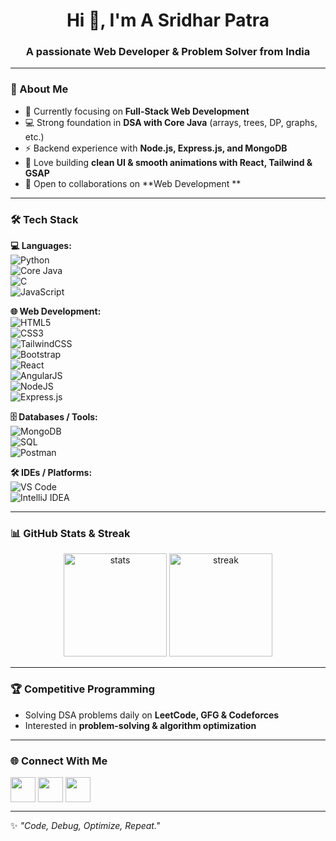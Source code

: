 <h1 align="center">Hi 👋, I'm A Sridhar Patra</h1>
<h3 align="center">A passionate Web Developer & Problem Solver from India</h3>

---

### 🚀 About Me  
- 🌱 Currently focusing on **Full-Stack Web Development**  
- 💻 Strong foundation in **DSA with Core Java** (arrays, trees, DP, graphs, etc.)  
- ⚡ Backend experience with **Node.js, Express.js, and MongoDB**  
- 🎯 Love building **clean UI & smooth animations with React, Tailwind & GSAP**  
- 🤝 Open to collaborations on **Web Development **  

---

### 🛠️ Tech Stack  

**💻 Languages:**  
![Python](https://img.shields.io/badge/Python-3670A0?style=for-the-badge&logo=python&logoColor=ffdd54)  
![Core Java](https://img.shields.io/badge/Java-ED8B00?style=for-the-badge&logo=java&logoColor=white)  
![C](https://img.shields.io/badge/C-00599C?style=for-the-badge&logo=c&logoColor=white)  
![JavaScript](https://img.shields.io/badge/JavaScript-323330?style=for-the-badge&logo=javascript&logoColor=F7DF1E)  

**🌐 Web Development:**  
![HTML5](https://img.shields.io/badge/HTML5-E34F26?style=for-the-badge&logo=html5&logoColor=white)  
![CSS3](https://img.shields.io/badge/CSS3-1572B6?style=for-the-badge&logo=css3&logoColor=white)  
![TailwindCSS](https://img.shields.io/badge/Tailwind_CSS-38B2AC?style=for-the-badge&logo=tailwind-css&logoColor=white)  
![Bootstrap](https://img.shields.io/badge/Bootstrap-563D7C?style=for-the-badge&logo=bootstrap&logoColor=white)  
![React](https://img.shields.io/badge/React-20232A?style=for-the-badge&logo=react&logoColor=61DAFB)  
![AngularJS](https://img.shields.io/badge/AngularJS-E23237?style=for-the-badge&logo=angularjs&logoColor=white)  
![NodeJS](https://img.shields.io/badge/Node.js-43853D?style=for-the-badge&logo=node.js&logoColor=white)  
![Express.js](https://img.shields.io/badge/Express.js-404D59?style=for-the-badge)  

**🗄️ Databases / Tools:**  
![MongoDB](https://img.shields.io/badge/MongoDB-4EA94B?style=for-the-badge&logo=mongodb&logoColor=white)  
![SQL](https://img.shields.io/badge/SQL-003B57?style=for-the-badge&logo=databricks&logoColor=white)  
![Postman](https://img.shields.io/badge/Postman-FF6C37?style=for-the-badge&logo=postman&logoColor=white)  

**🛠 IDEs / Platforms:**  
![VS Code](https://img.shields.io/badge/VS%20Code-0078d7?style=for-the-badge&logo=visual-studio-code&logoColor=white)  
![IntelliJ IDEA](https://img.shields.io/badge/IntelliJIDEA-000000?style=for-the-badge&logo=intellij-idea&logoColor=white)  

---

### 📊 GitHub Stats & Streak  
<p align="center">
  <img src="https://github-readme-stats.vercel.app/api?username=ridharpatra25&show_icons=true&theme=radical" alt="stats" height="165"/>
  <img src="https://github-readme-streak-stats.herokuapp.com/?user=ridharpatra25&theme=radical" alt="streak" height="165"/>
</p>

---

### 🏆 Competitive Programming  
- Solving DSA problems daily on **LeetCode, GFG & Codeforces**  
- Interested in **problem-solving & algorithm optimization**  

---

### 🌐 Connect With Me  
<p align="left">
<a href="https://www.linkedin.com/in/sridharpatra18/" target="blank"><img align="center" src="https://skillicons.dev/icons?i=linkedin" height="40"/></a>
<a href="mailto:sridharpatra001@gmail.com"><img align="center" src="https://skillicons.dev/icons?i=gmail" height="40"/></a>
<a href="https://github.com/your-username"><img align="center" src="https://skillicons.dev/icons?i=github" height="40"/></a>
</p>

---

✨ _"Code, Debug, Optimize, Repeat."_  
